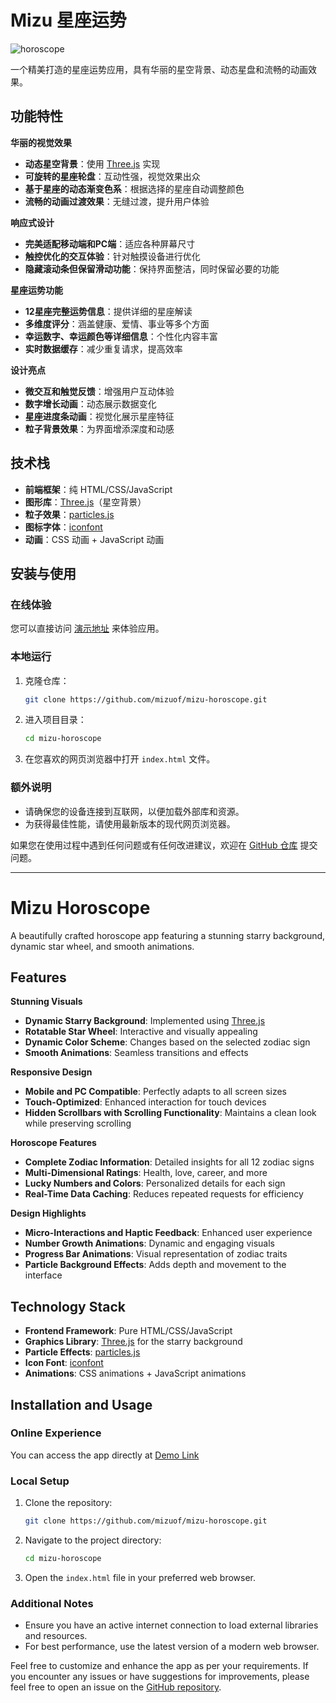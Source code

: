 # Mizu 星座运势

![horoscope](https://github.com/user-attachments/assets/3fb6c284-2439-44f2-8eaa-039c644a999d)

一个精美打造的星座运势应用，具有华丽的星空背景、动态星盘和流畅的动画效果。

## 功能特性

**华丽的视觉效果**
- **动态星空背景**：使用 [Three.js](https://threejs.org/) 实现
- **可旋转的星座轮盘**：互动性强，视觉效果出众
- **基于星座的动态渐变色系**：根据选择的星座自动调整颜色
- **流畅的动画过渡效果**：无缝过渡，提升用户体验

**响应式设计**
- **完美适配移动端和PC端**：适应各种屏幕尺寸
- **触控优化的交互体验**：针对触摸设备进行优化
- **隐藏滚动条但保留滑动功能**：保持界面整洁，同时保留必要的功能

**星座运势功能**
- **12星座完整运势信息**：提供详细的星座解读
- **多维度评分**：涵盖健康、爱情、事业等多个方面
- **幸运数字、幸运颜色等详细信息**：个性化内容丰富
- **实时数据缓存**：减少重复请求，提高效率

**设计亮点**
- **微交互和触觉反馈**：增强用户互动体验
- **数字增长动画**：动态展示数据变化
- **星座进度条动画**：视觉化展示星座特征
- **粒子背景效果**：为界面增添深度和动感

## 技术栈

- **前端框架**：纯 HTML/CSS/JavaScript
- **图形库**：[Three.js](https://threejs.org/)（星空背景）
- **粒子效果**：[particles.js](https://vincentgarreau.com/particles.js/)
- **图标字体**：[iconfont](https://www.iconfont.cn/)
- **动画**：CSS 动画 + JavaScript 动画

## 安装与使用

### 在线体验
您可以直接访问 [演示地址](https://xz.mizu7.top/) 来体验应用。

### 本地运行
1. 克隆仓库：
   ```bash
   git clone https://github.com/mizuof/mizu-horoscope.git
   ```
2. 进入项目目录：
   ```bash
   cd mizu-horoscope
   ```
3. 在您喜欢的网页浏览器中打开 `index.html` 文件。

### 额外说明
- 请确保您的设备连接到互联网，以便加载外部库和资源。
- 为获得最佳性能，请使用最新版本的现代网页浏览器。

如果您在使用过程中遇到任何问题或有任何改进建议，欢迎在 [GitHub 仓库](https://github.com/mizuof/mizu-horoscope) 提交问题。

---

# Mizu Horoscope

A beautifully crafted horoscope app featuring a stunning starry background, dynamic star wheel, and smooth animations.

## Features

**Stunning Visuals**
- **Dynamic Starry Background**: Implemented using [Three.js](https://threejs.org/)
- **Rotatable Star Wheel**: Interactive and visually appealing
- **Dynamic Color Scheme**: Changes based on the selected zodiac sign
- **Smooth Animations**: Seamless transitions and effects

**Responsive Design**
- **Mobile and PC Compatible**: Perfectly adapts to all screen sizes
- **Touch-Optimized**: Enhanced interaction for touch devices
- **Hidden Scrollbars with Scrolling Functionality**: Maintains a clean look while preserving scrolling

**Horoscope Features**
- **Complete Zodiac Information**: Detailed insights for all 12 zodiac signs
- **Multi-Dimensional Ratings**: Health, love, career, and more
- **Lucky Numbers and Colors**: Personalized details for each sign
- **Real-Time Data Caching**: Reduces repeated requests for efficiency

**Design Highlights**
- **Micro-Interactions and Haptic Feedback**: Enhanced user experience
- **Number Growth Animations**: Dynamic and engaging visuals
- **Progress Bar Animations**: Visual representation of zodiac traits
- **Particle Background Effects**: Adds depth and movement to the interface

## Technology Stack

- **Frontend Framework**: Pure HTML/CSS/JavaScript
- **Graphics Library**: [Three.js](https://threejs.org/) for the starry background
- **Particle Effects**: [particles.js](https://vincentgarreau.com/particles.js/)
- **Icon Font**: [iconfont](https://www.iconfont.cn/)
- **Animations**: CSS animations + JavaScript animations

## Installation and Usage

### Online Experience
You can access the app directly at [Demo Link](https://xz.mizu7.top/)

### Local Setup
1. Clone the repository:
   ```bash
   git clone https://github.com/mizuof/mizu-horoscope.git
   ```
2. Navigate to the project directory:
   ```bash
   cd mizu-horoscope
   ```
3. Open the `index.html` file in your preferred web browser.

### Additional Notes
- Ensure you have an active internet connection to load external libraries and resources.
- For best performance, use the latest version of a modern web browser.

Feel free to customize and enhance the app as per your requirements. If you encounter any issues or have suggestions for improvements, please feel free to open an issue on the [GitHub repository](https://github.com/mizuof/mizu-horoscope).
```
